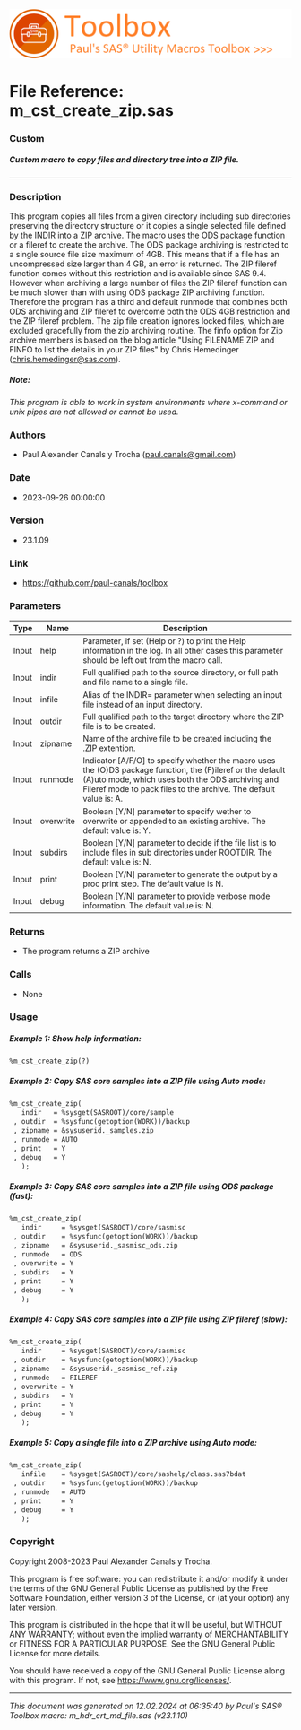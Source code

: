 ![../../misc/images/doc_banner.png](../../misc/images/doc_banner.png)
# 
# File Reference: m_cst_create_zip.sas

### Custom

##### Custom macro to copy files and directory tree into a ZIP file.

***

### Description
This program copies all files from a given directory including sub directories preserving the directory structure or it copies a single selected file defined by the INDIR into a ZIP archive. The macro uses the ODS package function or a fileref to create the archive. The ODS package archiving is restricted to a single source file size maximum of 4GB. This means that if a file has an uncompressed size larger than 4 GB, an error is returned. The ZIP fileref function comes without this restriction and is available since SAS 9.4. However when archiving a large number of files the ZIP fileref function can be much slower than with using ODS package ZIP archiving function. Therefore the program has a third and default runmode that combines both ODS archiving and ZIP fileref to overcome both the ODS 4GB restriction and the ZIP fileref problem. The zip file creation ignores locked files, which are excluded gracefully from the zip archiving routine. The finfo option for Zip archive members is based on the blog article "Using FILENAME ZIP and FINFO to list the details in your ZIP files" by Chris Hemedinger (chris.hemedinger@sas.com).

##### *Note:*
*This program is able to work in system environments where x-command or unix pipes are not allowed or cannot be used.*

### Authors
* Paul Alexander Canals y Trocha (paul.canals@gmail.com)

### Date
* 2023-09-26 00:00:00

### Version
* 23.1.09

### Link
* https://github.com/paul-canals/toolbox

### Parameters
| Type | Name | Description |
| ---- | ---- | ----------- |
| Input | help | Parameter, if set (Help or ?) to print the Help information in the log. In all other cases this parameter should be left out from the macro call. |
| Input | indir | Full qualified path to the source directory, or full path and file name to a single file. |
| Input | infile | Alias of the INDIR= parameter when selecting an input file instead of an input directory. |
| Input | outdir | Full qualified path to the target directory where the ZIP file is to be created. |
| Input | zipname | Name of the archive file to be created including the .ZIP extention. |
| Input | runmode | Indicator [A/F/O] to specify whether the macro uses the (O)DS package function, the (F)ileref or the default (A)uto mode, which uses both the ODS archiving and Fileref mode to pack files to the archive. The default value is: A. |
| Input | overwrite | Boolean [Y/N] parameter to specify wether to overwrite or appended to an existing archive. The default value is: Y. |
| Input | subdirs | Boolean [Y/N] parameter to decide if the file list is to include files in sub directories under ROOTDIR. The default value is: N. |
| Input | print | Boolean [Y/N] parameter to generate the output by a proc print step. The default value is N. |
| Input | debug | Boolean [Y/N] parameter to provide verbose mode information. The default value is: N. |

### Returns
* The program returns a ZIP archive

### Calls
* None

### Usage

##### Example 1: Show help information:
```sas
%m_cst_create_zip(?)
```

##### Example 2: Copy SAS core samples into a ZIP file using Auto mode:
```sas
%m_cst_create_zip(
   indir   = %sysget(SASROOT)/core/sample
 , outdir  = %sysfunc(getoption(WORK))/backup
 , zipname = &sysuserid._samples.zip
 , runmode = AUTO
 , print   = Y
 , debug   = Y
   );
```

##### Example 3: Copy SAS core samples into a ZIP file using ODS package (fast):
```sas
%m_cst_create_zip(
   indir     = %sysget(SASROOT)/core/sasmisc
 , outdir    = %sysfunc(getoption(WORK))/backup
 , zipname   = &sysuserid._sasmisc_ods.zip
 , runmode   = ODS
 , overwrite = Y
 , subdirs   = Y
 , print     = Y
 , debug     = Y
   );
```

##### Example 4: Copy SAS core samples into a ZIP file using ZIP fileref (slow):
```sas
%m_cst_create_zip(
   indir     = %sysget(SASROOT)/core/sasmisc
 , outdir    = %sysfunc(getoption(WORK))/backup
 , zipname   = &sysuserid._sasmisc_ref.zip
 , runmode   = FILEREF
 , overwrite = Y
 , subdirs   = Y
 , print     = Y
 , debug     = Y
   );
```

##### Example 5: Copy a single file into a ZIP archive using Auto mode:
```sas
%m_cst_create_zip(
   infile    = %sysget(SASROOT)/core/sashelp/class.sas7bdat
 , outdir    = %sysfunc(getoption(WORK))/backup
 , runmode   = AUTO
 , print     = Y
 , debug     = Y
   );
```

### Copyright
Copyright 2008-2023 Paul Alexander Canals y Trocha. 
 
This program is free software: you can redistribute it and/or modify 
it under the terms of the GNU General Public License as published by 
the Free Software Foundation, either version 3 of the License, or 
(at your option) any later version. 
 
This program is distributed in the hope that it will be useful, 
but WITHOUT ANY WARRANTY; without even the implied warranty of 
MERCHANTABILITY or FITNESS FOR A PARTICULAR PURPOSE. See the 
GNU General Public License for more details. 
 
You should have received a copy of the GNU General Public License 
along with this program. If not, see <https://www.gnu.org/licenses/>. 


***
*This document was generated on 12.02.2024 at 06:35:40  by Paul's SAS&reg; Toolbox macro: m_hdr_crt_md_file.sas (v23.1.10)*
